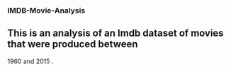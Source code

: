### IMDB-Movie-Analysis

## This is an analysis of an Imdb dataset of movies that were produced between 
1960 and 2015 .
